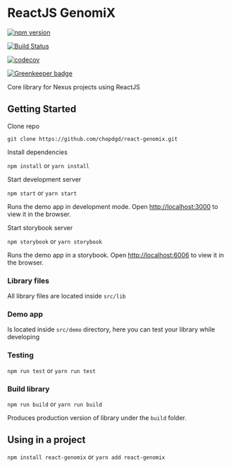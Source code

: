 # ReactJS GenomiX

[![npm version](https://badge.fury.io/js/react-genomix.svg)](https://badge.fury.io/js/react-genomix)

[![Build Status](https://travis-ci.org/chopdgd/react-genomix.svg?branch=develop)](https://travis-ci.org/chopdgd/react-genomix)

[![codecov](https://codecov.io/gh/chopdgd/react-genomix/branch/develop/graph/badge.svg)](https://codecov.io/gh/chopdgd/react-genomix)

[![Greenkeeper badge](https://badges.greenkeeper.io/chopdgd/react-genomix.svg)](https://greenkeeper.io/)

Core library for Nexus projects using ReactJS

## Getting Started

Clone repo

````
git clone https://github.com/chopdgd/react-genomix.git
````

Install dependencies

`npm install` or `yarn install`

Start development server

`npm start` or `yarn start`

Runs the demo app in development mode.
Open [http://localhost:3000](http://localhost:3000) to view it in the browser.

Start storybook server

`npm storybook` or `yarn storybook`

Runs the demo app in a storybook.
Open [http://localhost:6006](http://localhost:6006) to view it in the browser.

### Library files

All library files are located inside `src/lib`  

### Demo app

Is located inside `src/demo` directory, here you can test your library while developing

### Testing

`npm run test` or `yarn run test`

### Build library

`npm run build` or `yarn run build`

Produces production version of library under the `build` folder.

## Using in a project

`npm install react-genomix` or `yarn add react-genomix`
